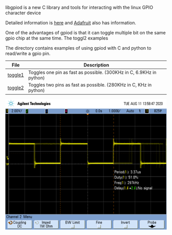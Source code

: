 libgpiod is a new C library and tools for interacting with the linux GPIO
character device

Detailed information is 
[here](https://git.kernel.org/pub/scm/libs/libgpiod/libgpiod.git/tree/README)
and [Adafruit](https://blog.adafruit.com/2018/11/26/sysfs-is-dead-long-live-libgpiod-libgpiod-for-linux-circuitpython/)
also has information.

One of the advantages of gpiod is that it can toggle multiple bit on the same
gpio chip at the same time.  The toggl2 examples 

The directory contains examples of using gpiod with C and python to read/write
a gpio pin.

File                | Description
----                | -----------
[toggle1](toggle1.c)    | Toggles one pin as fast as possible.  (300KHz in C, 6.9KHz in python)
[toggle2](toggle2.c)    | Toggles two pins as fast as possible.  (280KHz in C,  KHz in python)



![toggle1.c](images/toggle1.c.png)

